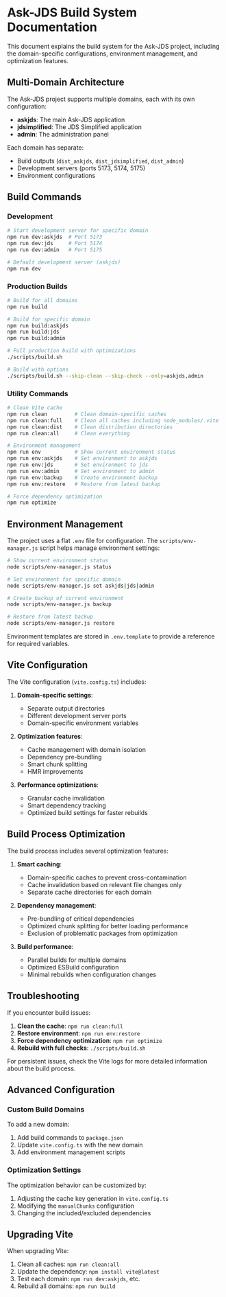 # Ask-JDS Build System Documentation

This document explains the build system for the Ask-JDS project, including the domain-specific configurations, environment management, and optimization features.

## Multi-Domain Architecture

The Ask-JDS project supports multiple domains, each with its own configuration:

- **askjds**: The main Ask-JDS application
- **jdsimplified**: The JDS Simplified application
- **admin**: The administration panel

Each domain has separate:
- Build outputs (`dist_askjds`, `dist_jdsimplified`, `dist_admin`)
- Development servers (ports 5173, 5174, 5175)
- Environment configurations

## Build Commands

### Development

```bash
# Start development server for specific domain
npm run dev:askjds  # Port 5173
npm run dev:jds     # Port 5174
npm run dev:admin   # Port 5175

# Default development server (askjds)
npm run dev
```

### Production Builds

```bash
# Build for all domains
npm run build

# Build for specific domain
npm run build:askjds
npm run build:jds
npm run build:admin

# Full production build with optimizations
./scripts/build.sh

# Build with options
./scripts/build.sh --skip-clean --skip-check --only=askjds,admin
```

### Utility Commands

```bash
# Clean Vite cache
npm run clean         # Clean domain-specific caches
npm run clean:full    # Clean all caches including node_modules/.vite
npm run clean:dist    # Clean distribution directories
npm run clean:all     # Clean everything

# Environment management
npm run env           # Show current environment status
npm run env:askjds    # Set environment to askjds
npm run env:jds       # Set environment to jds
npm run env:admin     # Set environment to admin
npm run env:backup    # Create environment backup
npm run env:restore   # Restore from latest backup

# Force dependency optimization
npm run optimize
```

## Environment Management

The project uses a flat `.env` file for configuration. The `scripts/env-manager.js` script helps manage environment settings:

```bash
# Show current environment status
node scripts/env-manager.js status

# Set environment for specific domain
node scripts/env-manager.js set askjds|jds|admin

# Create backup of current environment
node scripts/env-manager.js backup

# Restore from latest backup
node scripts/env-manager.js restore
```

Environment templates are stored in `.env.template` to provide a reference for required variables.

## Vite Configuration

The Vite configuration (`vite.config.ts`) includes:

1. **Domain-specific settings**:
   - Separate output directories
   - Different development server ports
   - Domain-specific environment variables

2. **Optimization features**:
   - Cache management with domain isolation
   - Dependency pre-bundling
   - Smart chunk splitting
   - HMR improvements

3. **Performance optimizations**:
   - Granular cache invalidation
   - Smart dependency tracking
   - Optimized build settings for faster rebuilds

## Build Process Optimization

The build process includes several optimization features:

1. **Smart caching**:
   - Domain-specific caches to prevent cross-contamination
   - Cache invalidation based on relevant file changes only
   - Separate cache directories for each domain

2. **Dependency management**:
   - Pre-bundling of critical dependencies
   - Optimized chunk splitting for better loading performance
   - Exclusion of problematic packages from optimization

3. **Build performance**:
   - Parallel builds for multiple domains
   - Optimized ESBuild configuration
   - Minimal rebuilds when configuration changes

## Troubleshooting

If you encounter build issues:

1. **Clean the cache**: `npm run clean:full`
2. **Restore environment**: `npm run env:restore`
3. **Force dependency optimization**: `npm run optimize`
4. **Rebuild with full checks**: `./scripts/build.sh`

For persistent issues, check the Vite logs for more detailed information about the build process.

## Advanced Configuration

### Custom Build Domains

To add a new domain:

1. Add build commands to `package.json`
2. Update `vite.config.ts` with the new domain
3. Add environment management scripts

### Optimization Settings

The optimization behavior can be customized by:

1. Adjusting the cache key generation in `vite.config.ts`
2. Modifying the `manualChunks` configuration
3. Changing the included/excluded dependencies

## Upgrading Vite

When upgrading Vite:

1. Clean all caches: `npm run clean:all`
2. Update the dependency: `npm install vite@latest`
3. Test each domain: `npm run dev:askjds`, etc.
4. Rebuild all domains: `npm run build` 